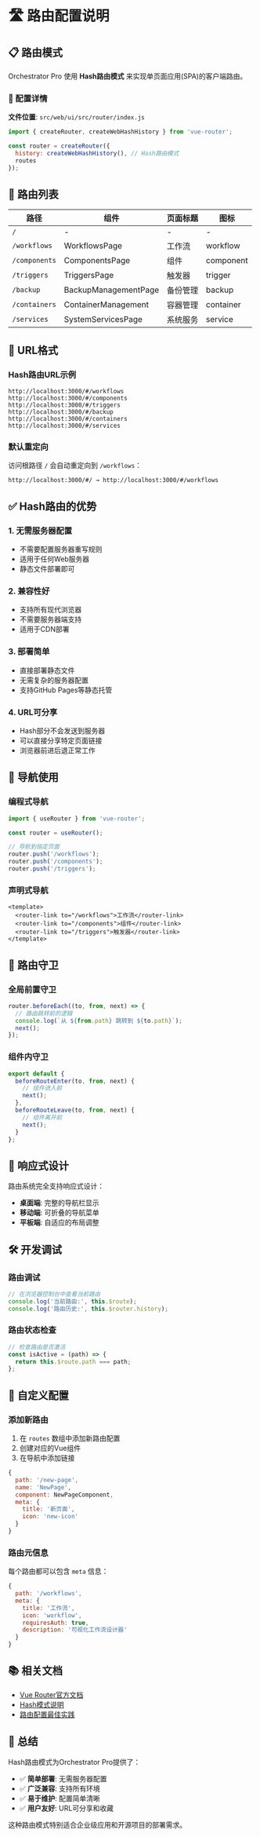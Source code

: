 # 🛣️ 路由配置说明

## 📋 路由模式

Orchestrator Pro 使用 **Hash路由模式** 来实现单页面应用(SPA)的客户端路由。

### 🔧 配置详情

**文件位置**: `src/web/ui/src/router/index.js`

```javascript
import { createRouter, createWebHashHistory } from 'vue-router';

const router = createRouter({
  history: createWebHashHistory(), // Hash路由模式
  routes
});
```

## 🎯 路由列表

| 路径 | 组件 | 页面标题 | 图标 |
|------|------|----------|------|
| `/` | - | - | - |
| `/workflows` | WorkflowsPage | 工作流 | workflow |
| `/components` | ComponentsPage | 组件 | component |
| `/triggers` | TriggersPage | 触发器 | trigger |
| `/backup` | BackupManagementPage | 备份管理 | backup |
| `/containers` | ContainerManagement | 容器管理 | container |
| `/services` | SystemServicesPage | 系统服务 | service |

## 🔗 URL格式

### Hash路由URL示例

```
http://localhost:3000/#/workflows
http://localhost:3000/#/components
http://localhost:3000/#/triggers
http://localhost:3000/#/backup
http://localhost:3000/#/containers
http://localhost:3000/#/services
```

### 默认重定向

访问根路径 `/` 会自动重定向到 `/workflows`：

```
http://localhost:3000/#/ → http://localhost:3000/#/workflows
```

## ✅ Hash路由的优势

### 1. **无需服务器配置**
- 不需要配置服务器重写规则
- 适用于任何Web服务器
- 静态文件部署即可

### 2. **兼容性好**
- 支持所有现代浏览器
- 不需要服务器端支持
- 适用于CDN部署

### 3. **部署简单**
- 直接部署静态文件
- 无需复杂的服务器配置
- 支持GitHub Pages等静态托管

### 4. **URL可分享**
- Hash部分不会发送到服务器
- 可以直接分享特定页面链接
- 浏览器前进后退正常工作

## 🚀 导航使用

### 编程式导航

```javascript
import { useRouter } from 'vue-router';

const router = useRouter();

// 导航到指定页面
router.push('/workflows');
router.push('/components');
router.push('/triggers');
```

### 声明式导航

```vue
<template>
  <router-link to="/workflows">工作流</router-link>
  <router-link to="/components">组件</router-link>
  <router-link to="/triggers">触发器</router-link>
</template>
```

## 🔄 路由守卫

### 全局前置守卫

```javascript
router.beforeEach((to, from, next) => {
  // 路由跳转前的逻辑
  console.log(`从 ${from.path} 跳转到 ${to.path}`);
  next();
});
```

### 组件内守卫

```javascript
export default {
  beforeRouteEnter(to, from, next) {
    // 组件进入前
    next();
  },
  beforeRouteLeave(to, from, next) {
    // 组件离开前
    next();
  }
};
```

## 📱 响应式设计

路由系统完全支持响应式设计：

- **桌面端**: 完整的导航栏显示
- **移动端**: 可折叠的导航菜单
- **平板端**: 自适应的布局调整

## 🛠️ 开发调试

### 路由调试

```javascript
// 在浏览器控制台中查看当前路由
console.log('当前路由:', this.$route);
console.log('路由历史:', this.$router.history);
```

### 路由状态检查

```javascript
// 检查路由是否激活
const isActive = (path) => {
  return this.$route.path === path;
};
```

## 🔧 自定义配置

### 添加新路由

1. 在 `routes` 数组中添加新路由配置
2. 创建对应的Vue组件
3. 在导航中添加链接

```javascript
{
  path: '/new-page',
  name: 'NewPage',
  component: NewPageComponent,
  meta: {
    title: '新页面',
    icon: 'new-icon'
  }
}
```

### 路由元信息

每个路由都可以包含 `meta` 信息：

```javascript
{
  path: '/workflows',
  meta: {
    title: '工作流',
    icon: 'workflow',
    requiresAuth: true,
    description: '可视化工作流设计器'
  }
}
```

## 📚 相关文档

- [Vue Router官方文档](https://router.vuejs.org/)
- [Hash模式说明](https://router.vuejs.org/guide/essentials/history-mode.html#hash-mode)
- [路由配置最佳实践](https://router.vuejs.org/guide/essentials/navigation.html)

## 🎯 总结

Hash路由模式为Orchestrator Pro提供了：

- ✅ **简单部署**: 无需服务器配置
- ✅ **广泛兼容**: 支持所有环境
- ✅ **易于维护**: 配置简单清晰
- ✅ **用户友好**: URL可分享和收藏

这种路由模式特别适合企业级应用和开源项目的部署需求。
